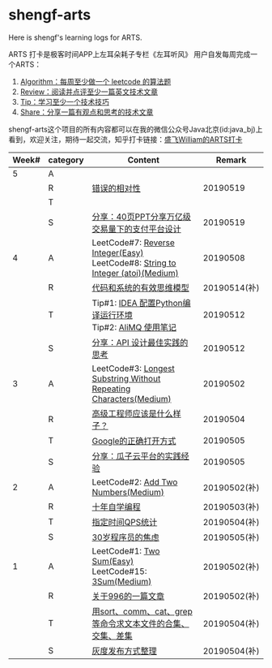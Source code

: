 # shengf-arts

Here is shengf's learning logs for ARTS.

ARTS 打卡是极客时间APP上左耳朵耗子专栏《左耳听风》 用户自发每周完成一个ARTS：
1. [Algorithm：每周至少做一个 leetcode 的算法题](./algorithm/README.md)
2. [Review：阅读并点评至少一篇英文技术文章](./review/README.md)
3. [Tip：学习至少一个技术技巧](./tip/README.md)
4. [Share：分享一篇有观点和思考的技术文章](./share/README.md)

shengf-arts这个项目的所有内容都可以在我的微信公众号Java北京(id:java_bj)上看到，欢迎关注，期待一起交流，知乎打卡链接：[盛飞William的ARTS打卡](https://www.zhihu.com/question/301150832/answer/673261838)


| Week# | category | Content | Remark |
| ------- | ------- | -------------------- | ------ |
| 5 | A |  |  |
|   | R | [错误的相对性](./review/the-relativity-of-wrong.md) | 20190519 |
|   | T |  |  |
|   | S | [分享：40页PPT分享万亿级交易量下的支付平台设计](./share/payment/design-of-payment-platform-for-trillion-level-transactions.md) | 20190519 |
| 4 | A | LeetCode#7: [Reverse Integer(Easy)](./algorithm/java/algorithm-java/src/reverseInteger/ReverseInteger.java) <br>LeetCode#8: [String to Integer (atoi)(Medium)](./algorithm/java/algorithm-java/src/stringToInteger/StringToInteger.java) | 20190508 |
|   | R | [代码和系统的有效思维模型](./review/effective-mental-models-for-code-and-systems/effective-mental-models-for-code-and-systems.md) | 20190514(补) |
|   | T | Tip#1: [IDEA 配置Python编译运行环境](./tip/tool/idea4python.md)<br> Tip#2: [AliMQ 使用笔记](./tip/note/alimq.md) | 20190512 |
|   | S | [分享：API 设计最佳实践的思考](./share/tech/best-practice-of-api-designing.md) | 20190512 |
| 3 | A | LeetCode#3: [Longest Substring Without Repeating Characters(Medium)](./algorithm/java/algorithm-java/src/lengthOfLongestSubstring/LengthOfLongestSubstring.java) | 20190502 |
|   | R | [高级工程师应该是什么样子？](./review/what-does-a-senior-engineer-look-like/README.md) | 20190504 |
|   | T | [Google的正确打开方式](./tip/tool/effectiveGoogle.md) | 20190505 |
|   | S | [分享：瓜子云平台的实践经验](./share/guaziCloud/guaziCloud.md) | 20190505 |
| 2 | A | LeetCode#2: [Add Two Numbers(Medium)](./algorithm/java/algorithm-java/src/addTwoNumbers/AddTwoNumbers.java) | 20190502(补) |
|   | R | [十年自学编程](./review/TeachYourselfProgramminginTenYears/README.md) | 20190503(补) |
|   | T | [指定时间QPS统计](./tip/shell/qps.md) | 20190504(补) |
|   | S | [30岁程序员的焦虑](./share/programming-life/anxiety-of-30-year-old-programmers.md) | 20190505(补) |
| 1 | A | LeetCode#1: [Two Sum(Easy)](./algorithm/java/algorithm-java/src/twoSum/TwoSum.java)<br>LeetCode#15: [3Sum(Medium)](./algorithm/java/algorithm-java/src/threeSum/ThreeSum.java) | 20190502(补) |
|  | R |[关于996的一篇文章](./review/996/README.md) | 20190502(补) |
|  | T |[用sort、comm、cat、grep等命令求文本文件的合集、交集、差集](./tip/shell/intersection.md) | 20190504(补) |
|  | S |[灰度发布方式整理](./share/grayscaleDeployment/grayscaleDeployment.md) | 20190504(补) |
